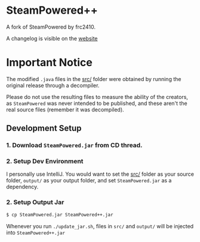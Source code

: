 # SteamPowered++

A fork of SteamPowered by frc2410.

A changelog is visible on the [website](http://steampowered.jcharante.com/)

# Important Notice

The modified `.java` files in the [src/](src/) folder were obtained by running the original release through a decompiler.

Please do not use the resulting files to measure the ability of the creators, as `SteamPowered` was never intended to be published, and these aren't the real source files (remember it was decompiled).

## Development Setup

### 1. Download `SteamPowered.jar` from CD thread.

### 2. Setup Dev Environment

I personally use IntelliJ. You would want to set the [src/](src/) folder as your source folder, `output/` as your output folder, and set `SteamPowered.jar` as a dependency.

### 2. Setup Output Jar

```bash
$ cp SteamPowered.jar SteamPowered++.jar
```

Whenever you run `./update_jar.sh`, files in `src/` and `output/` will be injected into `SteamPowered++.jar`
